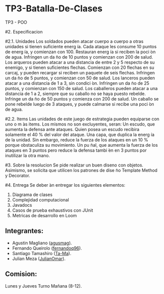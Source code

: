 # TP3-Batalla-De-Clases
TP3 - POO

#2. Especificacion

#2.1. Unidades
  Los soldados pueden atacar cuerpo a cuerpo a otras unidades si tienen suficiente energ ́ıa. Cada
ataque les consume 10 puntos de energ ́ıa, y comienzan con 100. Restauran energ ́ıa si reciben la
poci ́on de agua. Infringen un da ̃no de 10 puntos y comienzan con 200 de salud.
  Los arqueros pueden atacar a una distancia de entre 2 y 5 respecto de su enemigo, y si tienen
suficientes flechas. Comienzan con 20 flechas en su carcaj, y pueden recargar si reciben un
paquete de seis flechas. Infringen un da ̃no de 5 puntos, y comienzan con 50 de salud.
  Los lanceros pueden atacar a una distancia de 1 a 3, sin condici ́on. Infringen un da ̃no de 25
puntos, y comienzan con 150 de salud.
Los caballeros pueden atacar a una distancia de 1 a 2, siempre que su caballo no se haya puesto
rebelde. Infringe un da ̃no de 50 puntos y comienza con 200 de salud. Un caballo se pone rebelde
luego de 3 ataques, y puede calmarse si recibe una poci ́on de agua.

#2.2. Items
  Las unidades de este juego de estrategia pueden equiparse con uno o m ́as items. Los mismos no
son excluyentes, seran:
Un escudo, que aumenta la defensa ante ataques. Quien posea un escudo recibira solamente el
40 % del valor del ataque.
  Una capa, que duplica la energ ́ıa de la unidad. Sin embargo, reduce la fuerza de los ataques en
un 10 % porque obstaculiza su movimiento.
Un pu ̃nal, que aumenta la fuerza de los ataques en 3 puntos pero reduce la defensa tambi ́en en
3 puntos por inutilizar la otra mano.

#3. Sobre la resolucion
Se pide realizar un buen diseno con objetos. Asimismo, se solicita que utilicen los patrones de
dise ̃no Template Method y Decorator.

#4. Entrega
Se deber ́an entregar los siguientes elementos:
1. Diagrama de clases
2. Complejidad computacional
3. Javadocs
4. Casos de prueba exhaustivos con JUnit
5. Metricas de desarrollo en Loom

## Integrantes:

* Agustin Magliano ([agusmag](https://github.com/agusmag)).
* Fernando Queirolo ([fernandoq96](https://github.com/fernandoq96)).
* Santiago Tamashiro ([Ta-Ma](https://github.com/Ta-Ma)).
* Julian Meza ([JulianOmar](https://github.com/JulianOmar)).

## Comision:

Lunes y Jueves Turno Mañana (8-12).
